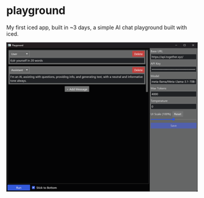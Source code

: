 # playground

My first iced app, built in ~3 days, a simple AI chat playground built with iced.

![](misc/img.png)